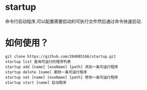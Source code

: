 # startup
命令行启动程序,可以配置需要启动的可执行文件然后通过命令快速启动.

# 如何使用？
```shell
git clone https://github.com/284885166/startup.git
startup list 查询可运行的程序列表
startup add [name] [exeName] [path] 添加一条可运行程序
startup delete [name] 删除一条可运行程序
startup set [name] [exeName] [path] 修改一条可运行程序
startup start [name] 启动程序
```

